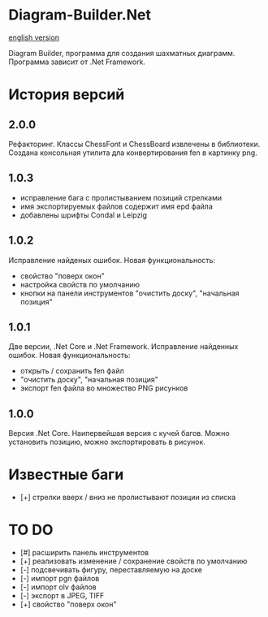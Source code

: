 # Diagram-Builder.Net

[english version](README.md)

Diagram Builder, программа для создания шахматных диаграмм. Программа зависит от .Net Framework.

# История версий
## 2.0.0
Рефакторинг. Классы ChessFont и ChessBoard извлечены в библиотеки. Создана консольная утилита дла конвертирования fen в картинку png.

## 1.0.3
 - исправление бага с пролистыванием позиций стрелками
 - имя экспортируемых файлов содержит имя epd файла
 - добавлены шрифты Condal и Leipzig

## 1.0.2
Исправление найденых ошибок. Новая функциональность:
 - свойство "поверх окон"
 - настройка свойств по умолчанию
 - кнопки на панели инструментов "очистить доску", "начальная позиция"

## 1.0.1
Две версии, .Net Core и .Net Framework. Исправление найденных ошибок. Новая функциональность:
 - открыть / сохранить fen файл
 - "очистить доску", "начальная позиция"
 - экспорт fen файла во множество PNG рисунков

## 1.0.0
Версия .Net Core. Наипервейшая версия с кучей багов. Можно установить позицию, можно экспортировать в рисунок.

# Известные баги
 - [+] стрелки вверх / вниз не пролистывают позиции из списка
 
# TO DO
 - [#] расширить панель инструментов
 - [+] реализовать изменение / сохранение свойств по умолчанию
 - [-] подсвечивать фигуру, переставляемую на доске
 - [-] импорт pgn файлов
 - [-] импорт olv файлов
 - [-] экспорт в JPEG, TIFF
 - [+] свойство "поверх окон"
